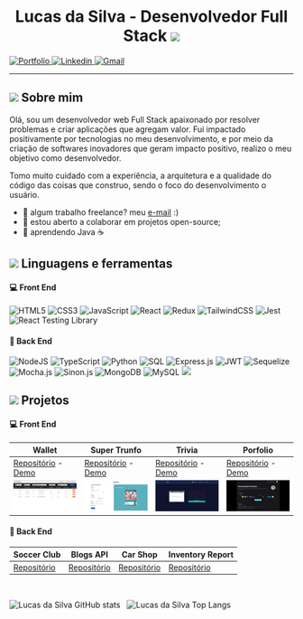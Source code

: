 <h1 align="center"> Lucas da Silva - Desenvolvedor Full Stack <img src="https://media.giphy.com/media/hvRJCLFzcasrR4ia7z/giphy.gif" width="25"> </h1>

<p>
  <a href="https://lucasdasilva.vercel.app/"> 
    <img alt="Portfolio" src="https://img.shields.io/badge/portfolio-000?style=for-the-badge&logo=ko-fi&logoColor=white" />
  </a>
  <a href="https://www.linkedin.com/in/lucasdasilvadev/">
    <img alt="Linkedin" src="https://img.shields.io/badge/linkedin-0A66C2?style=for-the-badge&logo=linkedin&logoColor=white" />
  </a>
  <a href="mailto:lucasdasilvadev1@gmail.com">
    <img alt="Gmail" src="https://img.shields.io/badge/Gmail-D14836?style=for-the-badge&logo=gmail&logoColor=white" />
  </a>
</p>

---

## <img src="https://emojis.slackmojis.com/emojis/images/1531849430/4246/blob-sunglasses.gif?1531849430"  width="18"/> Sobre mim

Olá, sou um desenvolvedor web Full Stack apaixonado por resolver problemas e criar aplicações que agregam valor. Fui impactado positivamente por tecnologias no meu desenvolvimento, e por meio da criação de softwares inovadores que geram impacto positivo, realizo o meu objetivo como desenvolvedor.

Tomo muito cuidado com a experiência, a arquitetura e a qualidade do código das coisas que construo, sendo o foco do desenvolvimento o usuário.

- 💼 algum trabalho freelance? meu [e-mail](mailto:lucasdasilvadev1@gmail.com) :)
- 🤝 estou aberto a colaborar em projetos open-source;
- 🧠 aprendendo Java ☕

## <img src="https://media4.giphy.com/media/v1.Y2lkPTc5MGI3NjExZDA3NDE3NDVmZmYwMGJjOTBmNzMxZDkwNTQ1MTM5MjVhOWVjNWNjNCZlcD12MV9pbnRlcm5hbF9naWZzX2dpZklkJmN0PXM/UVG0BN8TOMKkPOJS6e/giphy.gif"  width="18"/> Linguagens e ferramentas

#### :computer: Front End

<p>
  <img alt="HTML5" src="https://img.shields.io/badge/html5-%23E34F26.svg?style=for-the-badge&logo=html5&logoColor=white" />
  <img alt="CSS3" src="https://img.shields.io/badge/css3-%231572B6.svg?style=for-the-badge&logo=css3&logoColor=white)" />
  <img alt="JavaScript" src="https://img.shields.io/badge/javascript%20-%23323330.svg?&style=for-the-badge&logo=javascript&logoColor=%23F7DF1E)" />
  <img alt="React" src="https://img.shields.io/badge/react%20-%2320232a.svg?&style=for-the-badge&logo=react&logoColor=%2361DAFB" />
  <img alt="Redux" src="https://img.shields.io/badge/Redux-593D88?style=for-the-badge&logo=redux&logoColor=white" />
  <img alt="TailwindCSS" src="https://img.shields.io/badge/Tailwind_CSS-38B2AC?style=for-the-badge&logo=tailwind-css&logoColor=white" />
    <img alt="Jest" src="https://img.shields.io/badge/Jest-323330?style=for-the-badge&logo=Jest&logoColor=white)" />
  <img alt="React Testing Library" src="https://img.shields.io/badge/testing%20library-323330?style=for-the-badge&logo=testing-library&logoColor=red)" />
</p>

#### :wrench: Back End

<p>
  <img alt="NodeJS" src="https://img.shields.io/badge/node.js%20-%2343853D.svg?&style=for-the-badge&logo=node.js&logoColor=white)" />
  <img alt="TypeScript" src="https://img.shields.io/badge/TypeScript-007ACC?style=for-the-badge&logo=typescript&logoColor=white" />
  <!-- <img alt="Java" src="https://img.shields.io/badge/Java-ED8B00?style=for-the-badge&logo=java&logoColor=white" /> -->
  <img alt="Python" src="https://img.shields.io/badge/Python-3776AB?style=for-the-badge&logo=python&logoColor=white" />
  <img alt="SQL" src="https://img.shields.io/badge/SQL-025E8C.svg?style=for-the-badge&logo=SQL&logoColor=white)" />
  <img alt="Express.js" src="https://img.shields.io/badge/Express.js-000000?style=for-the-badge&logo=express&logoColor=white" />
  <img alt="JWT" src="https://img.shields.io/badge/JWT-000000?style=for-the-badge&logo=JSON%20web%20tokens&logoColor=white)" />
  <img alt="Sequelize" src="https://img.shields.io/badge/Sequelize-52B0E7?style=for-the-badge&logo=Sequelize&logoColor=white" />
  <img alt="Mocha.js" src="https://img.shields.io/badge/mocha.js-323330?style=for-the-badge&logo=mocha&logoColor=Brown)" />
  <img alt="Sinon.js" src="https://img.shields.io/badge/sinon.js-323330?style=for-the-badge&logo=sinon)" />
  <img alt="MongoDB" src="https://img.shields.io/badge/MongoDB-%234ea94b.svg?&style=for-the-badge&logo=mongodb&logoColor=white" />
  <img alt="MySQL" src="https://img.shields.io/badge/MySQL-005C84?style=for-the-badge&logo=mysql&logoColor=white" />
  <img src="https://img.shields.io/badge/git-%23F05033.svg?style=for-the-badge&logo=git&logoColor=white" />
</p>

## <img src="https://media0.giphy.com/media/v1.Y2lkPTc5MGI3NjExODliYWEzMGRkNGU2MDk3ODRjYTk3MWYyYmM3NzZjMDEzNmQ1ZmM3MiZlcD12MV9pbnRlcm5hbF9naWZzX2dpZklkJmN0PXM/sUvXqhA9nukbIM0MyO/giphy.gif"  width="18"/> Projetos

#### :computer: Front End

| Wallet                                                                                                               | Super Trunfo                                                                                                           | Trivia                                                                                                               | Porfolio                                                                                                            |
| -------------------------------------------------------------------------------------------------------------------- | ---------------------------------------------------------------------------------------------------------------------- | -------------------------------------------------------------------------------------------------------------------- | ------------------------------------------------------------------------------------------------------------------- |
| [Repositório](https://github.com/lucas-da-silva/trybewallet) - [Demo](https://lucas-da-silva.github.io/trybewallet/) | [Repositório](https://github.com/lucas-da-silva/tryunfo-game) - [Demo](https://lucas-da-silva.github.io/tryunfo-game/) | [Repositório](https://github.com/lucas-da-silva/trivia-game) - [Demo](https://lucas-da-silva.github.io/trivia-game/) | [Repositório](https://github.com/lucas-da-silva/lucas-da-silva-homepage) - [Demo](https://lucasdasilva.vercel.app/) |
| ![Wallet](/imgs/trybewallet.png)                                                                                     | ![Super Trunfo](/imgs/tryunfo.png)                                                                                     | ![Trivia](/imgs/trivia.png)                                                                                          | ![Portfolio](/imgs/portfolio.png)                                                                                   |

#### :wrench: Back End

| Soccer Club                                                            |                             Blogs API                              | Car Shop                                                      | Inventory Report                                                         |
| ---------------------------------------------------------------------- | :----------------------------------------------------------------: | ------------------------------------------------------------- | ------------------------------------------------------------------------ |
| [Repositório](https://github.com/lucas-da-silva/api-trybe-soccer-club) | [Repositório](https://github.com/lucas-da-silva/project-blogs-api) | [Repositório](https://github.com/lucas-da-silva/api-car-shop) | [Repositório](https://github.com/lucas-da-silva/python-inventory-report) |

</br>

<p>
  <img alt="Lucas da Silva GitHub stats" src="https://github-readme-stats.vercel.app/api?username=lucas-da-silva&theme=dracula&show_icons=true" />
  &nbsp;
  <img alt="Lucas da Silva Top Langs" src="https://github-readme-stats.vercel.app/api/top-langs/?username=lucas-da-silva&theme=dracula&layout=compact" />
</p>